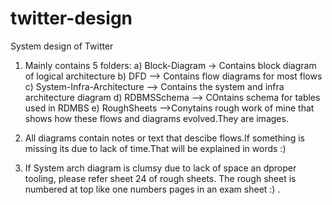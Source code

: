 # twitter-design
System design of Twitter

1) Mainly contains 5 folders:
  a) Block-Diagram -> Contains block diagram of logical architecture
  b) DFD --> Contains flow diagrams for most flows
  c) System-Infra-Architecture --> Contains the system and infra architecture diagram
  d) RDBMSSchema --> COntains schema for tables  used in RDMBS
  e) RoughSheets -->Conytains rough work of mine that shows how these flows and diagrams evolved.They are images.
  
  2) All diagrams contain notes or text that descibe flows.If something is missing its due to lack of time.That will be explained in words :) 
  
  3) If System arch diagram is clumsy due to lack of space an dproper tooling, please refer sheet 24 of rough sheets. The rough sheet is numbered at top like one numbers pages in an exam sheet :) .
  
  
